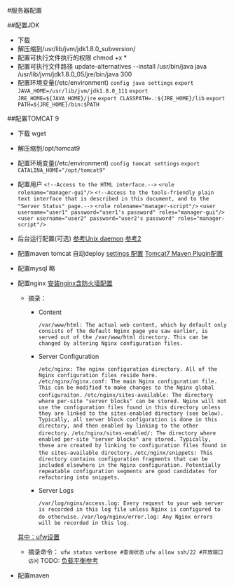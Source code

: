#服务器配置

##配置JDK
- 下载
- 解压缩到/usr/lib/jvm/jdk1.8.0_subversion/
- 配置可执行文件执行的权限 chmod +x *
- 配置可执行文件路径 update-alternatives --install /usr/bin/java java /usr/lib/jvm/jdk1.8.0_05/jre/bin/java 300
- 配置环境变量(/etc/environment)
    `config java settings`
    `export JAVA_HOME=/usr/lib/jvm/jdk1.8.0_111`
    `export JRE_HOME=${JAVA_HOME}/jre`
    `export CLASSPATH=.:${JRE_HOME}/lib`
    `export PATH=${JRE_HOME}/bin:$PATH`

##配置TOMCAT 9
- 下载 wget
- 解压缩到/opt/tomcat9
- 配置环境变量(/etc/environment)
    `config tomcat settings`
    `export CATALINA_HOME="/opt/tomcat9"`
- 配置用户
    `<!--Access to the HTML interface.-->`
    `<role rolename="manager-gui"/>`
    `<!--Access to the tools-friendly plain text interface that is described in this document, and to the "Server Status" page.-->`
    `<role rolename="manager-script"/>`
    `<user username="user1" password="user1's password" roles="manager-gui"/>`
    `<user username="user2" password="user2's password" roles="manager-script"/>`

- 后台运行配置(可选)
    [参考Unix daemon](https://tomcat.apache.org/tomcat-9.0-doc/setup.html#Unix_daemon)
    [参考2](http://www.cnblogs.com/super119/archive/2011/01/13/1935010.html)
    
- 配置maven tomcat 自动deploy
    [settings 配置](https://maven.apache.org/settings.html)
    [Tomcat7 Maven Plugin配置](http://tomcat.apache.org/maven-plugin-trunk/tomcat7-maven-plugin/usage.html)

- 配置mysql 
    略
    
- 配置nginx
    [安装nginx含防火墙配置](https://www.digitalocean.com/community/tutorials/how-to-install-nginx-on-ubuntu-16-04)
    - 摘录：
        - Content
    
            `/var/www/html: The actual web content, which by default only consists of the default Nginx page you saw earlier, is served out of the /var/www/html directory. This can be changed by altering Nginx configuration files.`
    
        - Server Configuration
    
            `/etc/nginx: The nginx configuration directory. All of the Nginx configuration files reside here.`
            `/etc/nginx/nginx.conf: The main Nginx configuration file. This can be modified to make changes to the Nginx global configuraiton.`
            `/etc/nginx/sites-available: The directory where per-site "server blocks" can be stored. Nginx will not use the configuration files found in this directory unless they are linked to the sites-enabled directory (see below). Typically, all server block configuration is done in this directory, and then enabled by linking to the other directory.`
            `/etc/nginx/sites-enabled/: The directory where enabled per-site "server blocks" are stored. Typically, these are created by linking to configuration files found in the sites-available directory.`
            `/etc/nginx/snippets: This directory contains configuration fragments that can be included elsewhere in the Nginx configuration. Potentially repeatable configuration segments are good candidates for refactoring into snippets.`
    
        - Server Logs
    
            `/var/log/nginx/access.log: Every request to your web server is recorded in this log file unless Nginx is configured to do otherwise.`
            `/var/log/nginx/error.log: Any Nginx errors will be recorded in this log.`
    
    [其中：ufw设置](https://www.digitalocean.com/community/tutorials/how-to-set-up-a-firewall-with-ufw-on-ubuntu-14-04)
    - 摘录命令：
        `ufw status verbose #查询状态`
        `ufw allow ssh/22 #开放端口访问`
    TODO: [负载平衡参考](https://www.nginx.com/resources/deployment-guides/load-balance-apache-tomcat/)

- 配置maven
    
